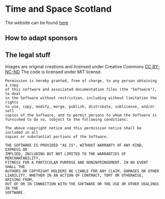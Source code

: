 # Time and Space Scotland

The website can be found [here](https://timeandspace-scotland.github.io/timeandspace_website/)

## How to adapt sponsors



## The legal stuff
Images are original creations and licensed under Creative Commons [CC BY-NC-ND](https://creativecommons.org/licenses/by-nc-nd/4.0/legalcode)
The code is licensed under MIT license.
```
Permission is hereby granted, free of charge, to any person obtaining a copy
of this software and associated documentation files (the "Software"), to deal
in the Software without restriction, including without limitation the rights
to use, copy, modify, merge, publish, distribute, sublicense, and/or sell
copies of the Software, and to permit persons to whom the Software is
furnished to do so, subject to the following conditions:

The above copyright notice and this permission notice shall be included in all
copies or substantial portions of the Software.

THE SOFTWARE IS PROVIDED "AS IS", WITHOUT WARRANTY OF ANY KIND, EXPRESS OR
IMPLIED, INCLUDING BUT NOT LIMITED TO THE WARRANTIES OF MERCHANTABILITY,
FITNESS FOR A PARTICULAR PURPOSE AND NONINFRINGEMENT. IN NO EVENT SHALL THE
AUTHORS OR COPYRIGHT HOLDERS BE LIABLE FOR ANY CLAIM, DAMAGES OR OTHER
LIABILITY, WHETHER IN AN ACTION OF CONTRACT, TORT OR OTHERWISE, ARISING FROM,
OUT OF OR IN CONNECTION WITH THE SOFTWARE OR THE USE OR OTHER DEALINGS IN THE
SOFTWARE.
```
